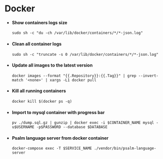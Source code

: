 # Docker

- #### Show containers logs size
  ```console
  sudo sh -c "du -ch /var/lib/docker/containers/*/*-json.log" 
  ```

- #### Clean all container logs
  ```console
  sudo sh -c "truncate -s 0 /var/lib/docker/containers/*/*-json.log" 
  ```

- #### Update all images to the latest version
  ```console
  docker images --format "{{.Repository}}:{{.Tag}}" | grep --invert-match '<none>' | xargs -L1 docker pull
  ```

- #### Kill all running containers 
  ```console
  docker kill $(docker ps -q) 
  ```

- #### Import to mysql container with progress bar
  ```console
  pv ./dump.sql.gz | gunzip | docker exec -i $CONTAINER_NAME mysql -u$USERNAME -p$PASSWORD --database $DATABASE 
  ```

- #### Psalm language server from docker container 
  ```console
  docker-compose exec -T $SERVICE_NAME ./vendor/bin/psalm-language-server 
  ```

